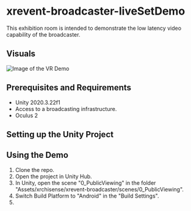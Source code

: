 # xrevent-broadcaster-liveSetDemo
This exhibition room is intended to demonstrate the low latency video capability of the broadcaster. 


## Visuals
![Image of the VR Demo](image.jpg)


## Prerequisites and Requirements
* Unity 2020.3.22f1
* Access to a broadcasting infrastructure.
* Oculus 2 


## Setting up the Unity Project



## Using the Demo
1. Clone the repo.
2. Open the project in Unity Hub.
3. In Unity, open the scene "0_PublicViewing" in the folder "Assets/xrchisense/xrevent-broadcaster/scenes/0_PublicViewing".
4. Switch Build Platform to "Android" in the "Build Settings".
5. 
